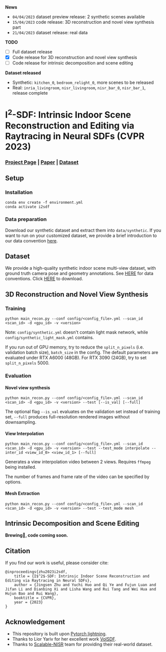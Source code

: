 **News**

- `04/04/2023` dataset preview release: 2 synthetic scenes available
- `15/04/2023` code release: 3D reconstruction and novel view synthesis part
- `21/04/2023` dataset release: real data

**TODO**

- [ ] Full dataset release
- [x] Code release for 3D reconstruction and novel view synthesis
- [ ] Code release for intrinsic decomposition and scene editing

**Dataset released**

- Synthetic: `kitchen_0`, `bedroom_relight_0`, more scenes to be released
- Real: `inria_livingroom`, `nisr_livingroom`, `nisr_bar_0`, `nisr_bar_1`, release complete

# I<sup>2</sup>-SDF: Intrinsic Indoor Scene Reconstruction and Editing via Raytracing in Neural SDFs (CVPR 2023)

### [Project Page](https://jingsenzhu.github.io/i2-sdf/) | [Paper](https://arxiv.org/abs/2303.07634) | [Dataset](https://mega.nz/folder/jdhDnTqL#Ija678SU2Va_JJOiwqmdEg)

## Setup

### Installation

```
conda env create -f environment.yml
conda activate i2sdf
```

### Data preparation

Download our synthetic dataset and extract them into `data/synthetic`. If you want to run on your customized dataset, we provide a brief introduction to our data convention [here](DATA_CONVENTION.md).

## Dataset

We provide a high-quality synthetic indoor scene multi-view dataset, with ground truth camera pose and geometry annotations. See [HERE](DATA_CONVENTION.md) for data conventions. Click [HERE](https://mega.nz/folder/jdhDnTqL#Ija678SU2Va_JJOiwqmdEg) to download.

## 3D Reconstruction and Novel View Synthesis

### Training

```
python main_recon.py --conf config/<config_file>.yml --scan_id <scan_id> -d <gpu_id> -v <version>
```

Note: `config/synthetic.yml` doesn't contain light mask network, while `config/synthetic_light_mask.yml` contains.

If you run out of GPU memory, try to reduce the `split_n_pixels` (i.e. validation batch size), `batch_size` in the config. The default parameters are evaluated under RTX A6000 (48GB). For RTX 3090 (24GB), try to set `split_n_pixels` 5000.

### Evaluation

#### Novel view synthesis

```
python main_recon.py --conf config/<config_file>.yml --scan_id <scan_id> -d <gpu_id> -v <version> --test [--is_val] [--full]
```

The optional flag `--is_val` evaluates on the validation set instead of training set, `--full` produces full-resolution rendered images without downsampling.

#### View Interpolation

```
python main_recon.py --conf config/<config_file>.yml --scan_id <scan_id> -d <gpu_id> -v <version> --test --test_mode interpolate --inter_id <view_id_0> <view_id_1> [--full]
```

Generates a view interpolation video between 2 views. Requires `ffmpeg` being installed.

The number of frames and frame rate of the video can be specified by options.

#### Mesh Extraction

```
python main_recon.py --conf config/<config_file>.yml --scan_id <scan_id> -d <gpu_id> -v <version> --test --test_mode mesh
```

## Intrinsic Decomposition and Scene Editing

**Brewing🍺, code coming soon.**

## Citation

If you find our work is useful, please consider cite:

```
@inproceedings{zhu2023i2sdf,
    title = {I$^2$-SDF: Intrinsic Indoor Scene Reconstruction and Editing via Raytracing in Neural SDFs},
    author = {Jingsen Zhu and Yuchi Huo and Qi Ye and Fujun Luan and Jifan Li and Dianbing Xi and Lisha Wang and Rui Tang and Wei Hua and Hujun Bao and Rui Wang},
    booktitle = {CVPR},
    year = {2023}
}
```

## Acknowledgement

- This repository is built upon [Pytorch lightning](https://lightning.ai/).
- Thanks to Lior Yariv for her excellent work [VolSDF](https://lioryariv.github.io/volsdf/).
- Thanks to [Scalable-NISR](https://xchaowu.github.io/papers/scalable-nisr/) team for providing their real-world dataset.
